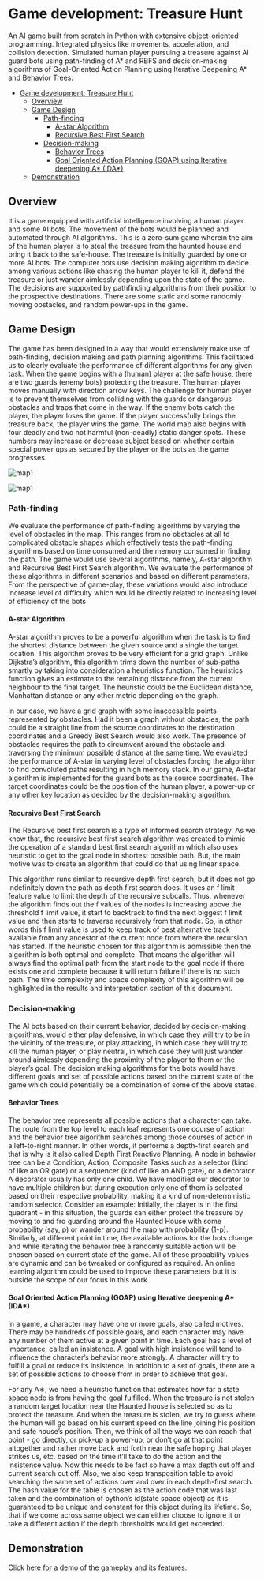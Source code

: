 # Game development: Treasure Hunt

An AI game built from scratch in Python with extensive object-oriented programming. Integrated physics like movements, acceleration, and collision detection. Simulated human player pursuing a treasure against AI guard bots using path-finding of A* and RBFS and decision-making algorithms of Goal-Oriented Action Planning using Iterative Deepening A* and Behavior Trees.

- [Game development: Treasure Hunt](#game-development--treasure-hunt)
  * [Overview](#overview)
  * [Game Design](#game-design)
    + [Path-finding](#path-finding)
      - [A-star Algorithm](#a-star-algorithm)
      - [Recursive Best First Search](#recursive-best-first-search)
    + [Decision-making](#decision-making)
      - [Behavior Trees](#behavior-trees)
      - [Goal Oriented Action Planning (GOAP) using Iterative deepening A* (IDA*)](#goal-oriented-action-planning--goap--using-iterative-deepening-a---ida--)
  * [Demonstration](#demonstration)

## Overview
It is a game equipped with artificial intelligence involving a human player and some AI bots. The movement of the bots would be planned and automated through AI algorithms. This is a zero-sum game wherein the aim of the human player is to steal the treasure from the haunted house and bring it back to the safe-house. The treasure is initially guarded by one or more AI bots. The computer bots use decision making algorithm to decide among various actions like chasing the human player to kill it, defend the treasure or just wander aimlessly depending upon the state of the game. The decisions are supported by pathfinding algorithms from their position to the prospective destinations. There are some static and some randomly moving obstacles, and random power-ups in the game.

## Game Design

The game has been designed in a way that would extensively make use of path-finding, decision making and path planning algorithms. This facilitated us to clearly evaluate the performance of different algorithms for any given task. When the game begins with a (human) player at the safe house, there are two guards (enemy bots) protecting the treasure. The human player moves manually with direction arrow keys. The challenge for human player is to prevent themselves from colliding with the guards or dangerous obstacles and traps that come in the way. If the enemy bots catch the player, the player loses the game. If the player successfully brings the treasure back, the player wins the game. The world map also begins with four deadly and two not harmful (non-deadly) static danger spots. These numbers may increase or decrease subject based on whether certain special power ups as secured by the player or the bots as the game progresses.

![map1](./imgs/map1.png)

![map1](./imgs/map2.png)

### Path-finding
We evaluate the performance of path-finding algorithms by varying the level of obstacles in the map. This ranges from no obstacles at all to complicated obstacle shapes which effectively tests the path-finding algorithms based on time consumed and the memory consumed in finding the path. The game would use several algorithms, namely, A-star algorithm and Recursive Best First Search algorithm. We evaluate the performance of these algorithms in different scenarios and based on different parameters. From the perspective of game-play, these variations would also introduce increase level of difficulty which would be directly related to increasing level of efficiency of the bots

#### A-star Algorithm

A-star algorithm proves to be a powerful algorithm when the task is to find the shortest distance between the given source and a single the target location. This algorithm proves to be very efficient for a grid graph. Unlike Dijkstra’s algorithm, this algorithm trims down the number of sub-paths smartly by taking into consideration a heuristics function. The heuristics function gives an estimate to the remaining distance from the current neighbour to the final target. The heuristic could be the Euclidean distance, Manhattan distance or any other metric depending on the graph.

In our case, we have a grid graph with some inaccessible points represented by obstacles. Had it been a graph without obstacles, the path could be a straight line from the source coordinates to the destination coordinates and a Greedy Best Search would also work. The presence of obstacles requires the path to circumvent around the obstacle and traversing the minimum possible distance at the same time. We evaulated the performance of A-star in varying level of obstacles forcing the algorithm to find convoluted paths resulting in high memory stack.
In our game, A-star algorithm is implemented for the guard bots as the source coordinates. The target coordinates could be the position of the human player, a power-up or any other key location as decided by the decision-making algorithm.

#### Recursive Best First Search
The Recursive best first search is a type of informed search strategy. As we know that, the recursive best first search algorithm was created to mimic the operation of a standard best first search algorithm which also uses heuristic to get to the goal node in shortest possible path. But, the main motive was to create an algorithm that could do that using linear space.

This algorithm runs similar to recursive depth first search, but it does not go indefinitely down the path as depth first search does. It uses an f limit feature value to limit the depth of the recursive subcalls. Thus, whenever the algorithm finds out the f values of the nodes is increasing above the threshold f limit value, it start to backtrack to find the next biggest f limit value and then starts to traverse recursively from that node. So, in other words this f limit value is used to keep track of best alternative track available from any ancestor of the current node from where the recursion has started.
If the heuristic chosen for this algorithm is admissible then the algorithm is both optimal and complete. That means the algorithm will always find the optimal path from the start node to the goal node if there exists one and complete because it will return failure if there is no such path. The time complexity and space complexity of this algorithm will be highlighted in the results and interpretation section of this document.

### Decision-making
The AI bots based on their current behavior, decided by decision-making algorithms, would either play defensive, in which case they will try to be in the vicinity of the treasure, or play attacking, in which case they will try to kill the human player, or play neutral, in which case they will just wander around aimlessly depending the proximity of the player
to them or the player’s goal. The decision making algorithms for the bots would have different goals and set of possible actions based on the current state of the game which could potentially be a combination of some of the above states.

#### Behavior Trees
The behavior tree represents all possible actions that a character can take. The route from the top level to each leaf represents one course of action and the behavior tree algorithm searches among those courses of action in a left-to-right manner. In other words, it performs a depth-first search and that is why is it also called Depth First Reactive Planning.
A node in behavior tree can be a Condition, Action, Composite Tasks such as a selector (kind of like an OR gate) or a sequencer (kind of like an AND gate), or a decorator. A decorator usually has only one child. We have modified our decorator to have multiple children but during execution
only one of them is selected based on their respective probability, making it a kind of non-deterministic random selector. Consider an example: Initially, the player is in the first quadrant - in this situation, the guards can either protect the treasure by moving to and fro guarding around the Haunted House with some probability (say, p) or wander around the map with probability (1-p). Similarly, at different point in time, the available actions for the bots change and while iterating the behavior tree a randomly suitable action will be chosen based on current state of the game. All of these probability values are dynamic and can be tweaked or configured as required. An online learning algorithm could be used to improve these parameters but it is outside the scope of our focus in this work.

#### Goal Oriented Action Planning (GOAP) using Iterative deepening A* (IDA*)
In a game, a character may have one or more goals, also called motives. There may be hundreds of possible goals, and each character may have any number of them active at a given point in time. Each goal has a level of importance, called an insistence. A goal with high insistence will tend to influence the character’s behavior more strongly. A character will try to fulfill a goal or reduce its insistence. In addition to a set of goals, there are a set of possible actions to choose from in order to achieve that goal.

For any A∗, we need a heuristic function that estimates how far a state space node is from having the goal fulfilled. When the treasure is not stolen a random target location near the Haunted house is selected so as to protect the treasure. And when the treasure is stolen, we try to guess where the human will go based on his current speed on the line joining his position and safe house’s position. Then, we think of all the ways we can reach that point - go directly, or pick-up a power-up, or don’t go at that point altogether and rather move back and forth near the safe hoping that player strikes us, etc. based on the time it’ll take to do the action and the insistence value. Now this needs to be fast so have a max depth cut off and current search cut off. Also, we also keep transposition table to avoid searching the same set of actions
over and over in each depth-first search. The hash value for the table is chosen as the action code that was last taken and the combination of python’s id(state space object) as it is guaranteed to be unique and constant for this object during its lifetime. So, that if we come across same object we can either choose to ignore it or take a different action if the depth thresholds would get exceeded.

## Demonstration
Click [here](https://drive.google.com/file/d/1Jbya3wxzWGOmJF4I3PHVPqXfhKVSP6KC/view) for a demo of the gameplay and its features.

